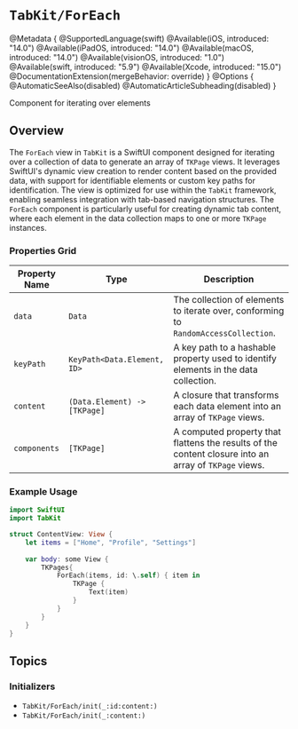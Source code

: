 # ``TabKit/ForEach``

@Metadata {
    @SupportedLanguage(swift)
    @Available(iOS, introduced: "14.0")
    @Available(iPadOS, introduced: "14.0")
    @Available(macOS, introduced: "14.0")
    @Available(visionOS, introduced: "1.0")
    @Available(swift, introduced: "5.9")
    @Available(Xcode, introduced: "15.0")
    @DocumentationExtension(mergeBehavior: override)
}
@Options {
    @AutomaticSeeAlso(disabled)
    @AutomaticArticleSubheading(disabled)
}

Component for iterating over elements  

## Overview

The `ForEach` view in `TabKit` is a SwiftUI component designed for iterating over a collection of data to generate an array of ``TKPage`` views. It leverages SwiftUI's dynamic view creation to render content based on the provided data, with support for identifiable elements or custom key paths for identification. The view is optimized for use within the `TabKit` framework, enabling seamless integration with tab-based navigation structures. The `ForEach` component is particularly useful for creating dynamic tab content, where each element in the data collection maps to one or more ``TKPage`` instances.

### Properties Grid
| Property Name | Type | Description |
|---------------|------|-------------|
| `data` | `Data` | The collection of elements to iterate over, conforming to `RandomAccessCollection`. |
| `keyPath` | `KeyPath<Data.Element, ID>` | A key path to a hashable property used to identify elements in the data collection. |
| `content` | `(Data.Element) -> [TKPage]` | A closure that transforms each data element into an array of ``TKPage`` views. |
| `components` | `[TKPage]` | A computed property that flattens the results of the content closure into an array of ``TKPage`` views. |

### Example Usage
```swift
import SwiftUI
import TabKit

struct ContentView: View {
    let items = ["Home", "Profile", "Settings"]
    
    var body: some View {
        TKPages{
            ForEach(items, id: \.self) { item in
                TKPage {
                    Text(item)
                }
            }
        }
    }
}
```

## Topics

### Initializers
- ``TabKit/ForEach/init(_:id:content:)``
- ``TabKit/ForEach/init(_:content:)``

